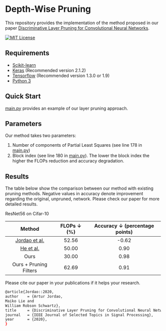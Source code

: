 # Depth-Wise Pruning
This repository provides the implementation of the method proposed in our paper [Discriminative Layer Pruning for Convolutional Neural Networks](https://www.researchgate.net/profile/Maiko_Lie/publication/339851235_Discriminative_Layer_Pruning_for_Convolutional_Neural_Networks/links/5e878ded92851c2f527b918c/Discriminative-Layer-Pruning-for-Convolutional-Neural-Networks.pdf). 

[![MIT License](https://img.shields.io/badge/license-MIT-blue.svg)](LICENSE)

## Requirements
- [Scikit-learn](http://scikit-learn.org/stable/)
- [Keras](https://github.com/fchollet/keras) (Recommended version 2.1.2)
- [Tensorflow](https://www.tensorflow.org/) (Recommended version 1.3.0 or 1.9)
- [Python 3](https://www.python.org/)

## Quick Start
[main.py](main.py) provides an example of our layer pruning approach.

## Parameters
Our method takes two parameters:
1. Number of components of Partial Least Squares (see line 178 in [main.py](main.py))
2. Block index (see line 180 in [main.py](main.py)). The lower the block index the higher the FLOPs reduction and accuracy degradation.

## Results
The table below show the comparison between our method with existing pruning methods. Negative values in accuracy denote improvement regarding the original, unpruned, network. Please check our paper for more detailed results.

ResNet56 on Cifar-10

|     Method     | FLOPs ↓ (%) | Accuracy ↓ (percentage points) |
|:--------------:|:-----:|:----------------:|
| [Jordao et al.](http://openaccess.thecvf.com/content_cvpr_2018/CameraReady/0601.pdf) |   52.56 |       -0.62       |
| [He et al.](https://drive.google.com/file/d/1sVnCCagzU2U4meFlJZ9f8vRPKM5En3HK/view) | 50.00 |  0.90       |
|   Ours   |   30.00 | 0.98 |
|   Ours + Pruning Filters   |  62.69 | 0.91 |

Please cite our paper in your publications if it helps your research.
```bash
@article{Jordao::2020,
author    = {Artur Jordao,
Maiko Lie and
William Robson Schwartz},
title     = {Discriminative Layer Pruning for Convolutional Neural Networks},
journal   = {IEEE Journal of Selected Topics in Signal Processing},
year      = {2020},
}
```
